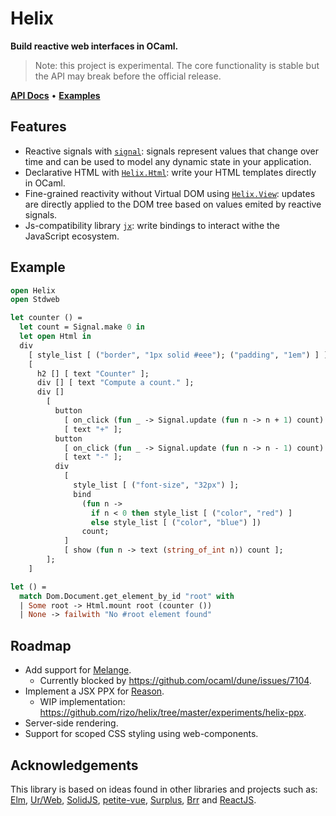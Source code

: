 # Helix

**Build reactive web interfaces in OCaml.**

> Note: this project is experimental. The core functionality is stable but the
> API may break before the official release.

[**API Docs**](https://rizo.github.io/helix/helix/Helix/index.html) • [**Examples**](https://github.com/rizo/helix/tree/master/examples)

## Features

- Reactive signals with
  [`signal`](https://github.com/rizo/signal): signals represent values that change over time and can be used to model any dynamic state in your application.
- Declarative HTML with [`Helix.Html`](https://rizo.github.io/helix/helix/Helix/Html/index.html): write your HTML templates directly in OCaml.
- Fine-grained reactivity without Virtual DOM using
  [`Helix.View`](https://rizo.github.io/helix/helix/Helix/View/index.html): updates are directly applied to the DOM tree based on values emited by reactive signals.
- Js-compatibility library [`jx`](https://github.com/rizo/jx): write bindings to interact withe the JavaScript ecosystem.


## Example

```ocaml
open Helix
open Stdweb

let counter () =
  let count = Signal.make 0 in
  let open Html in
  div
    [ style_list [ ("border", "1px solid #eee"); ("padding", "1em") ] ]
    [
      h2 [] [ text "Counter" ];
      div [] [ text "Compute a count." ];
      div []
        [
          button
            [ on_click (fun _ -> Signal.update (fun n -> n + 1) count) ]
            [ text "+" ];
          button
            [ on_click (fun _ -> Signal.update (fun n -> n - 1) count) ]
            [ text "-" ];
          div
            [
              style_list [ ("font-size", "32px") ];
              bind
                (fun n ->
                  if n < 0 then style_list [ ("color", "red") ]
                  else style_list [ ("color", "blue") ])
                count;
            ]
            [ show (fun n -> text (string_of_int n)) count ];
        ];
    ]

let () =
  match Dom.Document.get_element_by_id "root" with
  | Some root -> Html.mount root (counter ())
  | None -> failwith "No #root element found"
```


## Roadmap

- Add support for [Melange](https://github.com/melange-re/melange).
  - Currently blocked by https://github.com/ocaml/dune/issues/7104.
- Implement a JSX PPX for [Reason](https://reasonml.github.io).
  - WIP implementation: https://github.com/rizo/helix/tree/master/experiments/helix-ppx.
- Server-side rendering.
- Support for scoped CSS styling using web-components.


## Acknowledgements

This library is based on ideas found in other libraries and projects such as:
[Elm](https://elm-lang.org/), [Ur/Web](http://www.impredicative.com/ur/),
[SolidJS](https://www.solidjs.com/),
[petite-vue](https://github.com/vuejs/petite-vue),
[Surplus](https://github.com/adamhaile/surplus),
[Brr](https://erratique.ch/software/brr) and [ReactJS](https://reactjs.org/).
